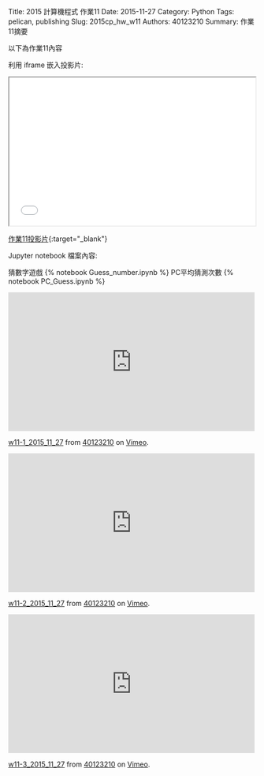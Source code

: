 Title: 2015 計算機程式 作業11
Date: 2015-11-27
Category: Python
Tags: pelican, publishing
Slug: 2015cp_hw_w11
Authors: 40123210
Summary: 作業11摘要

以下為作業11內容

利用 iframe 嵌入投影片:

<iframe src="40123210_cp_w11_p.html" width="500" height="300"></iframe>

[作業11投影片](40123210_cp_w11_p.html){:target="_blank"}

 Jupyter notebook 檔案內容:

猜數字遊戲
{% notebook Guess_number.ipynb %}
PC平均猜測次數
{% notebook PC_Guess.ipynb %}

<iframe src="https://player.vimeo.com/video/147079414" width="500" height="281" frameborder="0" webkitallowfullscreen mozallowfullscreen allowfullscreen></iframe> <p><a href="https://vimeo.com/147079414">w11-1_2015_11_27</a> from <a href="https://vimeo.com/user40881402">40123210</a> on <a href="https://vimeo.com">Vimeo</a>.</p>

<iframe src="https://player.vimeo.com/video/147079421" width="500" height="281" frameborder="0" webkitallowfullscreen mozallowfullscreen allowfullscreen></iframe> <p><a href="https://vimeo.com/147079421">w11-2_2015_11_27</a> from <a href="https://vimeo.com/user40881402">40123210</a> on <a href="https://vimeo.com">Vimeo</a>.</p>

<iframe src="https://player.vimeo.com/video/147811353" width="500" height="281" frameborder="0" webkitallowfullscreen mozallowfullscreen allowfullscreen></iframe> <p><a href="https://vimeo.com/147811353">w11-3_2015_11_27</a> from <a href="https://vimeo.com/user40881402">40123210</a> on <a href="https://vimeo.com">Vimeo</a>.</p>